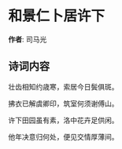 # 和景仁卜居许下

**作者**: 司马光

## 诗词内容

壮齿相知约歳寒，索居今日鬓俱斑。

拂衣已解虞卿印，筑室何须谢傅山。

许下田园虽有素，洛中花卉足供闲。

他年决意归何处，便见交情厚薄间。

